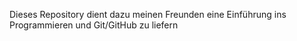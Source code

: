 Dieses Repository dient dazu meinen Freunden eine Einführung ins Programmieren und Git/GitHub zu liefern